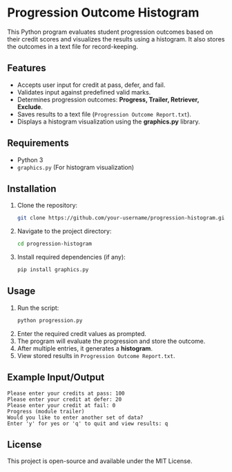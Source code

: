 # Progression Outcome Histogram

This Python program evaluates student progression outcomes based on their credit scores and visualizes the results using a histogram. It also stores the outcomes in a text file for record-keeping.

## Features
- Accepts user input for credit at pass, defer, and fail.
- Validates input against predefined valid marks.
- Determines progression outcomes: **Progress, Trailer, Retriever, Exclude**.
- Saves results to a text file (`Progression Outcome Report.txt`).
- Displays a histogram visualization using the **graphics.py** library.

## Requirements
- Python 3
- `graphics.py` (For histogram visualization)

## Installation
1. Clone the repository:
   ```bash
   git clone https://github.com/your-username/progression-histogram.git
   ```
2. Navigate to the project directory:
   ```bash
   cd progression-histogram
   ```
3. Install required dependencies (if any):
   ```bash
   pip install graphics.py
   ```

## Usage
1. Run the script:
   ```bash
   python progression.py
   ```
2. Enter the required credit values as prompted.
3. The program will evaluate the progression and store the outcome.
4. After multiple entries, it generates a **histogram**.
5. View stored results in `Progression Outcome Report.txt`.

## Example Input/Output
```
Please enter your credits at pass: 100
Please enter your credit at defer: 20
Please enter your credit at fail: 0
Progress (module trailer)
Would you like to enter another set of data?
Enter 'y' for yes or 'q' to quit and view results: q
```

## License
This project is open-source and available under the MIT License.



